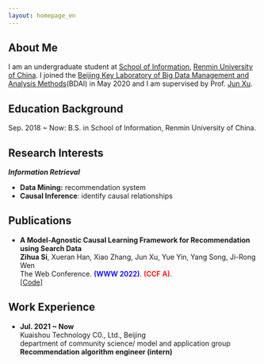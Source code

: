 ```yaml
---
layout: homepage_en
---
```


## About Me

I am an undergraduate student at [School of Information](http://info.ruc.edu.cn/), [Renmin University of China](https://www.ruc.edu.cn/).
I joined the [Beijing Key Laboratory of Big Data Management and Analysis Methods](http://info.ruc.edu.cn/academic_research_lab_detail.php?id=20)(BDAI) in May 2020 and I am supervised by Prof. [Jun Xu](https://scholar.google.com/citations?user=su14mcEAAAAJ).


## Education Background

Sep. 2018 ~ Now: B.S. in School of Information, Renmin University of China.

## Research Interests

***Information Retrieval***
- **Data Mining:** recommendation system
- **Causal Inference**: identify causal relationships


## Publications

- **A Model-Agnostic Causal Learning Framework for Recommendation using Search Data**
  <br>
  **Zihua Si**, Xueran Han, Xiao Zhang, Jun Xu, Yue Yin, Yang Song, Ji-Rong Wen
  <br>
  The Web Conference. <span style="color:blue;font-weight:600">(WWW 2022)</span>. <span style="color:red;font-weight:600">(CCF A)</span>.
  <br>
  [[Code](https://github.com/Ethan00Si/Instrumental-variables-for-recommendation)]
  <!-- [[PDF](https://ar.pdf)] [[Code](https://github.com/yaoyao-liu/mnemonics)] <strong><i style="color:#e74d3c">Oral Presentation</i></strong> -->

<!-- - **Partial Information as Full: Batched Bandits using Efficient Reward Imputation**
  <br>
  submitted to NIPS2021, under review 
  <br>  -->
  <!-- 33rd Conference on Neural Information Processing Systems. **NeurIPS 2019**.
  <br>
  [[PDF](http://papers.nips.cc/paper/9216-learning-to-self-train-for-semi-supervised-few-shot-classification.pdf)] [[Code](https://github.com/xinzheli1217/learning-to-self-train)] -->


<!-- 
- **Meta-Transfer Learning for Few-Shot Learning**
  <br>
  Qianru Sun\*, **Yaoyao Liu\***, Tat-Seng Chua, Bernt Schiele
  <br>
  IEEE Conference on Computer Vision and Pattern Recognition. **CVPR 2019**.
  <br>
  [[PDF](http://openaccess.thecvf.com/content_CVPR_2019/papers/Sun_Meta-Transfer_Learning_for_Few-Shot_Learning_CVPR_2019_paper.pdf)] [[Code](https://github.com/yaoyao-liu/meta-transfer-learning)] [[Project](https://mtl.yyliu.net/)] -->

## Work Experience

- **Jul. 2021 ~ Now**
  <br>
  Kuaishou Technology C0., Ltd., Beijing
  <br>
  department of community science/ model and application group
  <br>
  **Recommendation algorithm engineer (intern)**
  <br>


